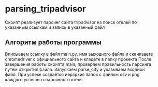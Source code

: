 # parsing_tripadvisor
Скрипт реализует парсинг сайта tripadvisor на поиск отелей по указанным ссылкам и запись в указанный файл

## Алгоритм работы программы
Вписываем ссылку в файл main.py, имя выходного файла и скачиваете chromedriver с официального сайта и кладёте в папку прокекта
После завершения работы скрипта main, проверяем правильность парсинга путём открытия файла.
Запускаем parse_city и указываем входной файл. При успехе создаётся иерархия папок с файлом csv и png каждого успешно спарсинного отеля
